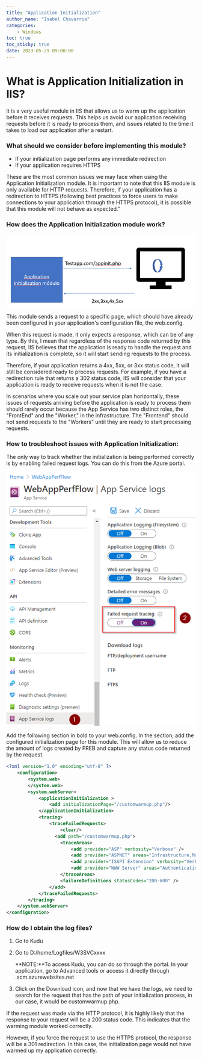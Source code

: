 ```yaml
---
title: "Application Initialization"
author_name: "Isabel Chavarria"
categories:
    - Windows
toc: true
toc_sticky: true
date: 2023-05-29 09:00:00
---
```


# What is Application Initialization in IIS?
It is a very useful module in IIS that allows us to warm up the application before it receives requests. This helps us avoid our application receiving requests before it is ready to process them, and issues related to the time it takes to load our application after a restart.

[](https://docs.microsoft.com/es-mx/iis/get-started/whats-new-in-iis-8/iis-80-application-initialization)

### What should we consider before implementing this module?

- If your initialization page performs any immediate redirection
- If your application requires HTTPS

These are the most common issues we may face when using the Application Initialization module.
It is important to note that this IIS module is only available for HTTP requests. Therefore, if your application has a redirection to HTTPS (following best practices to force users to make connections to your application through the HTTPS protocol), it is possible that this module will not behave as expected."

### How does the Application Initialization module work? 

![flow](/media/2023/appinit/01.png)


This module sends a request to a specific page, which should have already been configured in your application's configuration file, the web.config.

When this request is made, it only expects a response, which can be of any type. By this, I mean that regardless of the response code returned by this request, IIS believes that the application is ready to handle the request and its initialization is complete, so it will start sending requests to the process.

Therefore, if your application returns a 4xx, 5xx, or 3xx status code, it will still be considered ready to process requests. For example, if you have a redirection rule that returns a 302 status code, IIS will consider that your application is ready to receive requests when it is not the case.

In scenarios where you scale out your service plan horizontally, these issues of requests arriving before the application is ready to process them should rarely occur because the App Service has two distinct roles, the "FrontEnd" and the "Worker," in the infrastructure. The "Frontend" should not send requests to the "Workers" until they are ready to start processing requests.


### How to troubleshoot issues with Application Initialization:

The only way to track whether the initialization is being performed correctly is by enabling failed request logs. You can do this from the Azure portal.

![flow](/media/2023/appinit/02.png)

Add the following section in bold to your web.config. In the <Add Path> section, add the configured initialization page for this module. This will allow us to reduce the amount of logs created by FREB and capture any status code returned by the request.


```xml
<?xml version="1.0" encoding="utf-8" ?>
    <configuration>
        <system.web>
        </system.web>
        <system.webServer>
            <applicationInitialization >
                <add initializationPage="/customwarmup.php"/>
            </applicationInitialization>
            <tracing>
                <traceFailedRequests>
                    <clear/>
                  <add path="/customwarmup.php">
                    <traceAreas>
                        <add provider="ASP" verbosity="Verbose" />
                        <add provider="ASPNET" areas="Infrastructure,Module,Page,AppServices" verbosity="Verbose" />
                        <add provider="ISAPI Extension" verbosity="Verbose" />
                        <add provider="WWW Server" areas="Authentication,Security,Filter,StaticFile,CGI,Compression,Cache,RequestNotifications,Module,Rewrite,iisnode" verbosity="Verbose" />
                    </traceAreas>
                    <failureDefinitions statusCodes="200-600" />
                </add>
            </traceFailedRequests>
        </tracing>
    </system.webServer>
</configuration>

```


### How do I obtain the log files?

1. Go to Kudu 
2. Go to D:/home/Logfiles/W3SVCxxxx

     **NOTE:**To access Kudu, you can do so through the portal. In your application, go to Advanced tools or access it directly through <yourapplicationname>.scm.azurewebsites.net 

3. Click on the Download icon, and now that we have the logs, we need to search for the request that has the path of your initialization process, in our case, it would be customwarmup.php.

If the request was made via the HTTP protocol, it is highly likely that the response to your request will be a 200 status code. This indicates that the warming module worked correctly.

However, if you force the request to use the HTTPS protocol, the response will be a 301 redirection. In this case, the initialization page would not have warmed up my application correctly.
